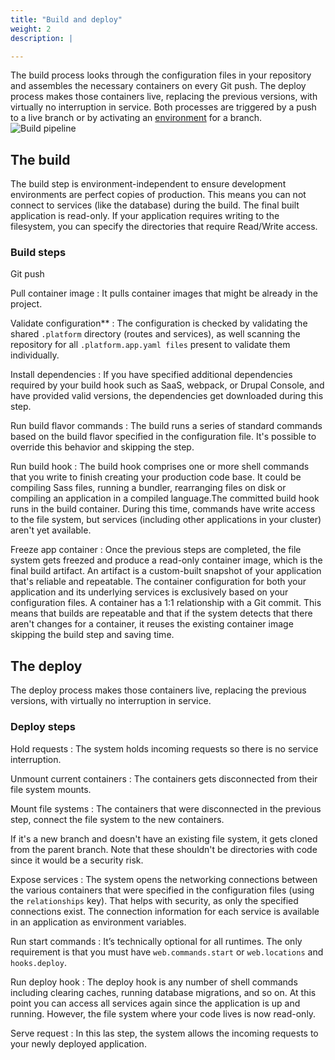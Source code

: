 ```yaml
---
title: "Build and deploy"
weight: 2
description: |

---
```

The build process looks through the configuration files in your repository and assembles the necessary containers on every Git push.
The deploy process makes those containers live, replacing the previous versions, with virtually no interruption in service.
Both processes are triggered by a push to a live branch or by activating an [environment](/administration/web/environments.md) for a branch.
![Build pipeline](/images/workflow/build-pipeline.svg "0.50")

## The build

The build step is environment-independent to ensure development environments are perfect copies of production.
This means you can not connect to services (like the database) during the build.
The final built application is read-only.
If your application requires writing to the filesystem, you can specify the directories that require Read/Write access.


### Build steps

Git push

Pull container image
: It pulls container images that might be already in the project.

Validate configuration**
: The configuration is checked by validating the shared `.platform` directory (routes and services), as well scanning the repository for all `.platform.app.yaml files` present to validate them individually.

Install dependencies
: If you have specified additional dependencies required by your build hook such as SaaS, webpack, or Drupal Console, and have provided valid versions, the dependencies get downloaded during this step.

Run build flavor commands
: The build runs a series of standard commands based on the build flavor specified in the configuration file.
It's possible to override this behavior and skipping the step.

Run build hook
: The build hook comprises one or more shell commands that you write to finish creating your production code base.
It could be compiling Sass files, running a bundler, rearranging files on disk or compiling an application in a compiled language.The committed build hook runs in the build container. During this time, commands have write access to the file system, but services (including other applications in your cluster) aren't yet available.

Freeze app container
: Once the previous steps are completed, the file system gets freezed and produce a read-only container image, which is the final build artifact. An artifact is a custom-built snapshot of your application that's reliable and repeatable.
The container configuration for both your application and its underlying services is exclusively based on your configuration files.
A container has a 1:1 relationship with a Git commit.
This means that builds are repeatable and that if the system detects that there aren't changes for a container,
it reuses the existing container image skipping the build step and saving time.


## The deploy
The deploy process makes those containers live, replacing the previous versions, with virtually no interruption in service.


### Deploy steps

Hold requests
: The system holds incoming requests so there is no service interruption.

Unmount current containers
: The containers gets disconnected from their file system mounts.

Mount file systems
: The containers that were disconnected in the previous step, connect the file system to the new containers.

If it's a new branch and doesn't have an existing file system, it gets cloned from the parent branch.
Note that these shouldn't be directories with code since it would be a security risk.

Expose services
: The system opens the networking connections between the various containers that were specified in the configuration files (using the `relationships` key).
That helps with security, as only the specified connections exist.
The connection information for each service is available in an application as environment variables.

Run start commands
: It’s technically optional for all runtimes. The only requirement is that you must have `web.commands.start` or `web.locations` and `hooks.deploy`.

Run deploy hook
: The deploy hook is any number of shell commands including clearing caches, running database migrations, and so on. At this point you can access all services again since the application is up and running.
However, the file system where your code lives is now read-only.

Serve request
: In this las step, the system allows the incoming requests to your newly deployed application.
